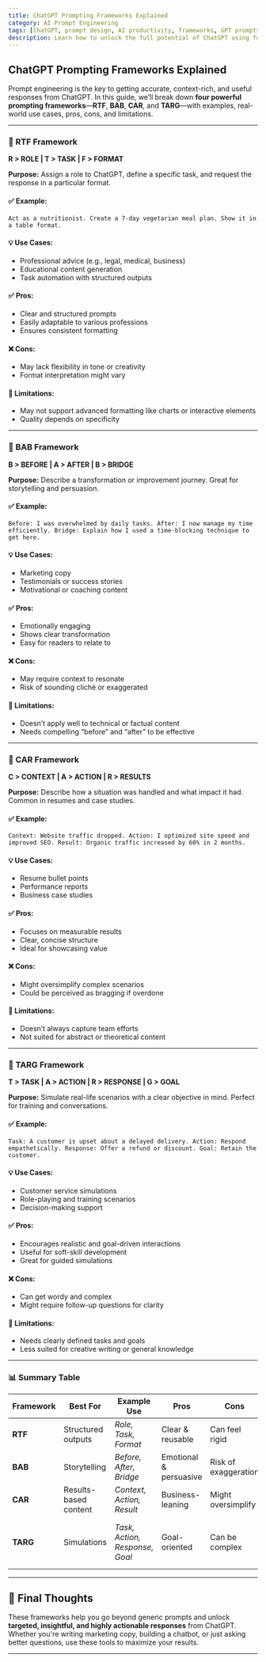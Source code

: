 ```yaml
---
title: ChatGPT Prompting Frameworks Explained
category: AI Prompt Engineering
tags: [ChatGPT, prompt design, AI productivity, frameworks, GPT prompts]
description: Learn how to unlock the full potential of ChatGPT using four powerful prompting frameworks—RTF, BAB, CAR, and TARG. Includes examples, use cases, pros, cons, and limitations.
---
```


## ChatGPT Prompting Frameworks Explained

Prompt engineering is the key to getting accurate, context-rich, and useful responses from ChatGPT. In this guide, we’ll break down **four powerful prompting frameworks**—**RTF**, **BAB**, **CAR**, and **TARG**—with examples, real-world use cases, pros, cons, and limitations.

---

### 🔸 RTF Framework

**R > ROLE | T > TASK | F > FORMAT**

**Purpose:** Assign a role to ChatGPT, define a specific task, and request the response in a particular format.

#### ✅ Example:
```text
Act as a nutritionist. Create a 7-day vegetarian meal plan. Show it in a table format.
```

#### 💡 Use Cases:
- Professional advice (e.g., legal, medical, business)
- Educational content generation
- Task automation with structured outputs

#### ✅ Pros:
- Clear and structured prompts
- Easily adaptable to various professions
- Ensures consistent formatting

#### ❌ Cons:
- May lack flexibility in tone or creativity
- Format interpretation might vary

#### 🚫 Limitations:
- May not support advanced formatting like charts or interactive elements
- Quality depends on specificity

---

### 🔸 BAB Framework

**B > BEFORE | A > AFTER | B > BRIDGE**

**Purpose:** Describe a transformation or improvement journey. Great for storytelling and persuasion.

#### ✅ Example:
```text
Before: I was overwhelmed by daily tasks. After: I now manage my time efficiently. Bridge: Explain how I used a time-blocking technique to get here.
```

#### 💡 Use Cases:
- Marketing copy
- Testimonials or success stories
- Motivational or coaching content

#### ✅ Pros:
- Emotionally engaging
- Shows clear transformation
- Easy for readers to relate to

#### ❌ Cons:
- May require context to resonate
- Risk of sounding cliché or exaggerated

#### 🚫 Limitations:
- Doesn’t apply well to technical or factual content
- Needs compelling “before” and “after” to be effective

---

### 🔸 CAR Framework

**C > CONTEXT | A > ACTION | R > RESULTS**

**Purpose:** Describe how a situation was handled and what impact it had. Common in resumes and case studies.

#### ✅ Example:
```text
Context: Website traffic dropped. Action: I optimized site speed and improved SEO. Result: Organic traffic increased by 60% in 2 months.
```

#### 💡 Use Cases:
- Resume bullet points
- Performance reports
- Business case studies

#### ✅ Pros:
- Focuses on measurable results
- Clear, concise structure
- Ideal for showcasing value

#### ❌ Cons:
- Might oversimplify complex scenarios
- Could be perceived as bragging if overdone

#### 🚫 Limitations:
- Doesn’t always capture team efforts
- Not suited for abstract or theoretical content

---

### 🔸 TARG Framework

**T > TASK | A > ACTION | R > RESPONSE | G > GOAL**

**Purpose:** Simulate real-life scenarios with a clear objective in mind. Perfect for training and conversations.

#### ✅ Example:
```text
Task: A customer is upset about a delayed delivery. Action: Respond empathetically. Response: Offer a refund or discount. Goal: Retain the customer.
```

#### 💡 Use Cases:
- Customer service simulations
- Role-playing and training scenarios
- Decision-making support

#### ✅ Pros:
- Encourages realistic and goal-driven interactions
- Useful for soft-skill development
- Great for guided simulations

#### ❌ Cons:
- Can get wordy and complex
- Might require follow-up questions for clarity

#### 🚫 Limitations:
- Needs clearly defined tasks and goals
- Less suited for creative writing or general knowledge

---

### 📊 Summary Table

| Framework | Best For | Example Use | Pros | Cons | Limitation |
|-----------|----------|-------------|------|------|------------|
| **RTF** | Structured outputs | *Role, Task, Format* | Clear & reusable | Can feel rigid | Limited visual support |
| **BAB** | Storytelling | *Before, After, Bridge* | Emotional & persuasive | Risk of exaggeration | Needs strong narrative |
| **CAR** | Results-based content | *Context, Action, Result* | Business-leaning | Might oversimplify | Not for abstract ideas |
| **TARG** | Simulations | *Task, Action, Response, Goal* | Goal-oriented | Can be complex | Less flexible for open-ended prompts |

---

## 🧠 Final Thoughts

These frameworks help you go beyond generic prompts and unlock **targeted, insightful, and highly actionable responses** from ChatGPT. Whether you're writing marketing copy, building a chatbot, or just asking better questions, use these tools to maximize your results.

---

